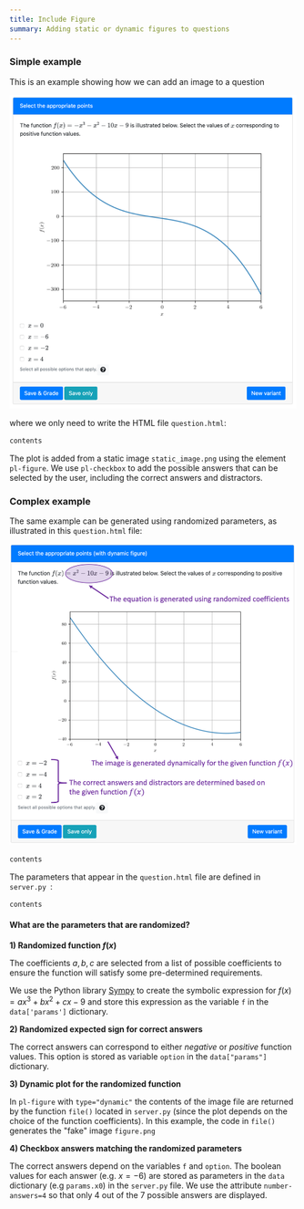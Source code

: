```yaml
---
title: Include Figure
summary: Adding static or dynamic figures to questions
---
```



### Simple example

This is an example showing how we can add an image to a question

![](figSimpleQuestion.png)

where we only need to write the HTML file `question.html`:


```html src=simple/question.html
contents
```

The plot is added from a static image `static_image.png` using the element `pl-figure`. We use `pl-checkbox` to add the possible answers that can be selected by the user, including the correct answers and distractors.


### Complex example

The same example can be generated using randomized parameters, as illustrated in this `question.html` file:

![](figComplexQuestion.png)

```html src=complex/question.html
contents
```

The parameters that appear in the `question.html` file are defined in `server.py `:


```python src=complex/server.py
contents
```

#### What are the parameters that are randomized?

**1) Randomized function $f(x)$**

The coefficients $a, b, c$ are selected from a list of possible coefficients to ensure the function
will satisfy some pre-determined requirements.

We use the Python library [Sympy](https://www.sympy.org/en/index.html) to create the symbolic expression for $f(x) = a x^3 + b x^2 + c x - 9$ and store this expression as the variable `f` in the `data['params']` dictionary.

**2) Randomized expected sign for correct answers**

The correct answers can correspond to either *negative* or *positive* function values. This option is stored as variable `option` in the `data["params"]` dictionary.

**3) Dynamic plot for the randomized function**

 In `pl-figure` with `type="dynamic"` the contents of the image file are returned by the function `file()` located in `server.py` (since the plot depends on the choice of the function coefficients). In this example, the code in `file()`  generates the  "fake" image `figure.png`

**4) Checkbox answers matching the randomized parameters**

The correct answers depend on the variables `f` and `option`. The boolean values for each answer (e.g. $x = -6$) are stored as parameters in the `data` dictionary (e.g `params.x0`) in the `server.py` file. We use the attribute `number-answers=4` so that only 4 out of the 7 possible answers are displayed.
